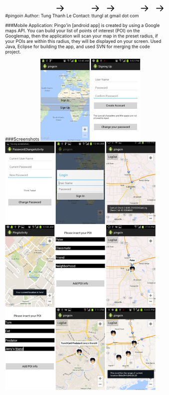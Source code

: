 #pingoin
    Author: Tung Thanh Le
    Contact: ttungl at gmail dot com
    
###Mobile Application: 
Pingo'in [android app] is created by using a Google maps API. You can build your list of points of interest (POI) on the Googlemap, then the application will scan your map in the preset radius, if your POIs are within this radius, they will be displayed on your screen. Used Java, Eclipse for building the app, and used SVN for merging the code project.

###Screenshots
<img src="./pingoin_screenshoot/login_signup.png" width="158">
<img style="position:absolute; top:35px" align=top src="./pingoin_screenshoot/right_arrow.png" width="28">
<img src="./pingoin_screenshoot/signup.png" width="158">
<img style="position:absolute; top:35px" align=top src="./pingoin_screenshoot/right_arrow.png" width="28">
<img src="./pingoin_screenshoot/password_change.png" width="158">
<img style="position:absolute; top:35px" align=top src="./pingoin_screenshoot/right_arrow.png" width="28">
<img src="./pingoin_screenshoot/login.png" width="158">
<img style="position:absolute; top:35px" align=top src="./pingoin_screenshoot/right_arrow.png" width="28">
<img src="./pingoin_screenshoot/loggedin.png" width="158">
<img style="position:absolute; top:35px" align=top src="./pingoin_screenshoot/right_arrow.png" width="28">
<img src="./pingoin_screenshoot/currentLocZoom.png" width="158">
<img style="position:absolute; top:35px" align=top src="./pingoin_screenshoot/right_arrow.png" width="28">
<img src="./pingoin_screenshoot/add_Peter.png" width="158">
<img style="position:absolute; top:35px" align=top src="./pingoin_screenshoot/right_arrow.png" width="28">
<img src="./pingoin_screenshoot/Peter.png" width="158">
<img style="position:absolute; top:35px" align=top src="./pingoin_screenshoot/right_arrow.png" width="28">
<img src="./pingoin_screenshoot/add_Tom.png" width="158">
<img style="position:absolute; top:35px" align=top src="./pingoin_screenshoot/right_arrow.png" width="28">
<img src="./pingoin_screenshoot/Peter_Tom.png" width="158">
<img style="position:absolute; top:35px" align=top src="./pingoin_screenshoot/right_arrow.png" width="28">
<img src="./pingoin_screenshoot/radius_CurrentRange.png" width="158">
